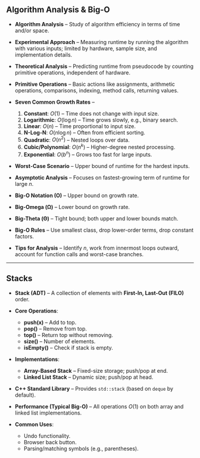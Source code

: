 
## **Algorithm Analysis & Big-O**

* **Algorithm Analysis** – Study of algorithm efficiency in terms of time and/or space.
* **Experimental Approach** – Measuring runtime by running the algorithm with various inputs; limited by hardware, sample size, and implementation details.
* **Theoretical Analysis** – Predicting runtime from pseudocode by counting primitive operations, independent of hardware.
* **Primitive Operations** – Basic actions like assignments, arithmetic operations, comparisons, indexing, method calls, returning values.
* **Seven Common Growth Rates** –

  1. **Constant**: $O(1)$ – Time does not change with input size.
  2. **Logarithmic**: $O(\log n)$ – Time grows slowly, e.g., binary search.
  3. **Linear**: $O(n)$ – Time proportional to input size.
  4. **N-Log-N**: $O(n\log n)$ – Often from efficient sorting.
  5. **Quadratic**: $O(n^2)$ – Nested loops over data.
  6. **Cubic/Polynomial**: $O(n^k)$ – Higher-degree nested processing.
  7. **Exponential**: $O(b^n)$ – Grows too fast for large inputs.
* **Worst-Case Scenario** – Upper bound of runtime for the hardest inputs.
* **Asymptotic Analysis** – Focuses on fastest-growing term of runtime for large $n$.
* **Big-O Notation (O)** – Upper bound on growth rate.
* **Big-Omega (Ω)** – Lower bound on growth rate.
* **Big-Theta (Θ)** – Tight bound; both upper and lower bounds match.
* **Big-O Rules** – Use smallest class, drop lower-order terms, drop constant factors.
* **Tips for Analysis** – Identify $n$, work from innermost loops outward, account for function calls and worst-case branches.

---

## **Stacks**

* **Stack (ADT)** – A collection of elements with **First-In, Last-Out (FILO)** order.
* **Core Operations**:

  * **push(x)** – Add to top.
  * **pop()** – Remove from top.
  * **top()** – Return top without removing.
  * **size()** – Number of elements.
  * **isEmpty()** – Check if stack is empty.
* **Implementations**:

  * **Array-Based Stack** – Fixed-size storage; push/pop at end.
  * **Linked List Stack** – Dynamic size; push/pop at head.
* **C++ Standard Library** – Provides `std::stack` (based on `deque` by default).
* **Performance (Typical Big-O)** – All operations $O(1)$ on both array and linked list implementations.
* **Common Uses**:

  * Undo functionality.
  * Browser back button.
  * Parsing/matching symbols (e.g., parentheses).


